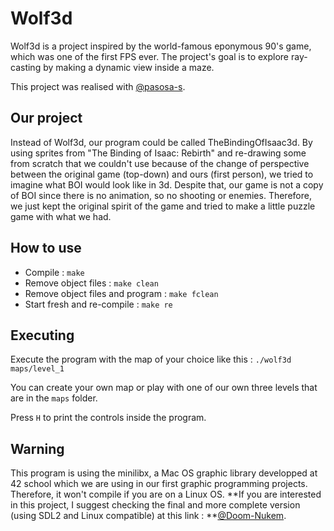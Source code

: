 # Wolf3d

Wolf3d is a project inspired by the world-famous eponymous 90's game, which was one of the first FPS ever. The project's goal is to explore ray-casting by making a dynamic view inside a maze.

This project was realised with [@pasosa-s](https://github.com/pasosa-s).

## Our project

Instead of Wolf3d, our program could be called TheBindingOfIsaac3d. By using sprites from "The Binding of Isaac: Rebirth" and re-drawing some from scratch that we couldn't use because of the change of perspective between the original game (top-down) and ours (first person), we tried to imagine what BOI would look like in 3d. Despite that, our game is not a copy of BOI since there is no animation, so no shooting or enemies. Therefore, we just kept the original spirit of the game and tried to make a little puzzle game with what we had.

## How to use

- Compile : `make`
- Remove object files : `make clean`
- Remove object files and program : `make fclean`
- Start fresh and re-compile : `make re`

## Executing

Execute the program with the map of your choice like this : `./wolf3d maps/level_1`

You can create your own map or play with one of our own three levels that are in the `maps` folder.

Press `H` to print the controls inside the program.

## Warning

This program is using the minilibx, a Mac OS graphic library developped at 42 school which we are using in our first graphic programming projects. Therefore, it won't compile if you are on a Linux OS. **If you are interested in this project, I suggest checking the final and more complete version (using SDL2 and Linux compatible) at this link : **[@Doom-Nukem](https://github.com/JulienMousset/Doom-Nukem).
